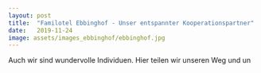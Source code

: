 ```yaml
---
layout: post
title:  "Familotel Ebbinghof - Unser entspannter Kooperationspartner"
date:   2019-11-24
image: assets/images_ebbinghof/ebbinghof.jpg
---
```


Auch wir sind wundervolle Individuen. Hier teilen wir unseren Weg und un
